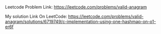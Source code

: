 Leetcode Problem Link: https://leetcode.com/problems/valid-anagram

My solution Link On LeetCode: https://leetcode.com/problems/valid-anagram/solutions/6719749/c-implementation-using-one-hashmap-on-o1-er6f